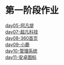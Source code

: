 <h1>第一阶段作业</h1>
<a href="https://liyuyuandskahd.github.io/day-05%E9%A1%B5%E9%9D%A2/html/lianxi2.html">day05-阿凡提</a>
<br>
<a href="https://liyuyuandskahd.github.io/day-06%E5%85%83%E7%B4%A0%E7%B1%BB%E5%9E%8B%E5%88%86%E7%B1%BB/html/lianxi3-%E8%B6%85%E5%87%A1%E7%A7%91%E6%8A%80.html">day07-超凡科技</a>
<br>
<a href="https://liyuyuandskahd.github.io/day-08%E8%A1%A5%E5%85%85%E5%92%8C%E7%B2%BE%E7%81%B5%E5%9B%BE/html/lianxi4-360%E5%AE%98%E7%BD%91.html">day08-360首页</a>
<br>
<a href="https://liyuyuandskahd.github.io/day-09%E5%AE%BD%E9%AB%98%E8%87%AA%E9%80%82%E5%BA%94/html/lianxi2-%E5%B0%8F%E9%B9%BF.html">day09-小鹿</a>
<br>
<a href="https://liyuyuandskahd.github.io/day-10%E7%99%BB%E5%BD%95%E8%A1%A8%E5%8D%95/html/seatword1.html">day10-管理系统</a>
<br>
<a href="https://liyuyuandskahd.github.io/day-11%20H5%E8%AF%AD%E4%B9%89%E5%8C%96%E6%A0%87%E7%AD%BE/html/lianxi3-%E5%AE%89%E5%8D%93%E5%9B%BE%E6%A0%87.html">day11-安卓图标</a>
